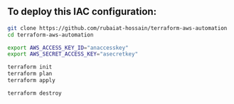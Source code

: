 ## To deploy this IAC configuration:

```bash
git clone https://github.com/rubaiat-hossain/terraform-aws-automation
cd terraform-aws-automation

export AWS_ACCESS_KEY_ID="anaccesskey"
export AWS_SECRET_ACCESS_KEY="asecretkey"

terraform init
terraform plan
terraform apply

terraform destroy
```
